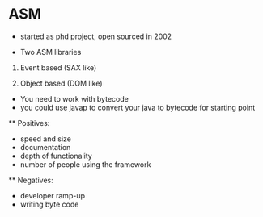 # ASM

- started as phd project, open sourced in 2002

* Two ASM libraries

1. Event based (SAX like)

2. Object based (DOM like)


- You need to work with bytecode
- you could use javap to convert your java to bytecode for starting point

** Positives:
  - speed and size
  - documentation
  - depth of functionality
  - number of people using the framework

** Negatives:
  - developer ramp-up
  - writing byte code
